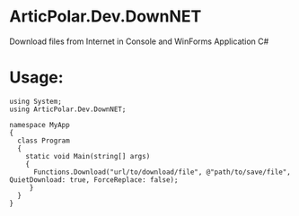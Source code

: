 # ArticPolar.Dev.DownNET
Download files from Internet in Console and WinForms Application C#

# Usage: 
````
using System;
using ArticPolar.Dev.DownNET;

namespace MyApp
{
  class Program
  {
    static void Main(string[] args)
    {
      Functions.Download("url/to/download/file", @"path/to/save/file", QuietDownload: true, ForceReplace: false);
     }
  }
}
````
